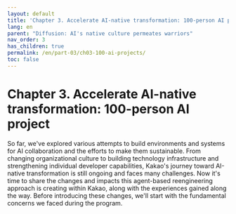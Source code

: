 ```yaml
---
layout: default
title: 'Chapter 3. Accelerate AI-native transformation: 100-person AI project'
lang: en
parent: "Diffusion: AI's native culture permeates warriors"
nav_order: 3
has_children: true
permalink: /en/part-03/ch03-100-ai-projects/
toc: false
---
```


# Chapter 3. Accelerate AI-native transformation: 100-person AI project

So far, we've explored various attempts to build environments and systems for AI collaboration and the efforts to make them sustainable. From changing organizational culture to building technology infrastructure and strengthening individual developer capabilities, Kakao's journey toward AI-native transformation is still ongoing and faces many challenges.
Now it's time to share the changes and impacts this agent-based reengineering approach is creating within Kakao, along with the experiences gained along the way. Before introducing these changes, we'll start with the fundamental concerns we faced during the program.
